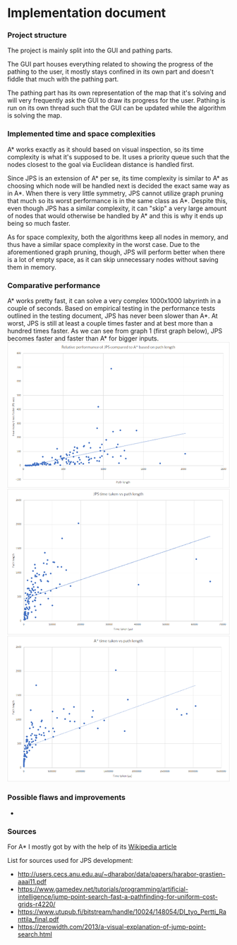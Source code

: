 # Implementation document
### Project structure
The project is mainly split into the GUI and pathing parts. 

The GUI part houses everything related to showing the progress of the pathing to the user, it mostly stays confined in its own part and doesn't fiddle that much with the pathing part. 

The pathing part has its own representation of the map that it's solving and will very frequently ask the GUI to draw its progress for the user. Pathing is run on its own thread such that the GUI can be updated while the algorithm is solving the map.

### Implemented time and space complexities
A\* works exactly as it should based on visual inspection, so its time complexity is what it's supposed to be. It uses a priority queue such that the nodes closest to the goal via Euclidean distance is handled first. 

Since JPS is an extension of A\* per se, its time complexity is similar to A\* as choosing which node will be handled next is decided the exact same way as in A\*. When there is very little symmetry, JPS cannot utilize graph pruning that much so its worst performance is in the same class as A\*. Despite this, even though JPS has a similar complexity, it can "skip" a very large amount of nodes that would otherwise be handled by A\* and this is why it ends up being so much faster.

As for space complexity, both the algorithms keep all nodes in memory, and thus have a similar space complexity in the worst case. Due to the aforementioned graph pruning, though, JPS will perform better when there is a lot of empty space, as it can skip unnecessary nodes without saving them in memory.

### Comparative performance
A\* works pretty fast, it can solve a very complex 1000x1000 labyrinth in a couple of seconds.
Based on empirical testing in the performance tests outlined in the testing document, JPS has never been slower than A\*. At worst, JPS is still at least a couple times faster and at best more than a hundred times faster. As we can see from graph 1 (first graph below), JPS becomes faster and faster than A\* for bigger inputs.
![Graph 1](graph1.png)
![Graph 2](graph2.png)
![Graph 3](graph3.png)

### Possible flaws and improvements
- 

### Sources
For A\* I mostly got by with the help of its [Wikipedia article](https://en.wikipedia.org/wiki/A*_search_algorithm)

List for sources used for JPS development:
- http://users.cecs.anu.edu.au/~dharabor/data/papers/harabor-grastien-aaai11.pdf
- https://www.gamedev.net/tutorials/programming/artificial-intelligence/jump-point-search-fast-a-pathfinding-for-uniform-cost-grids-r4220/
- https://www.utupub.fi/bitstream/handle/10024/148054/DI_tyo_Pertti_Ranttila_final.pdf
- https://zerowidth.com/2013/a-visual-explanation-of-jump-point-search.html